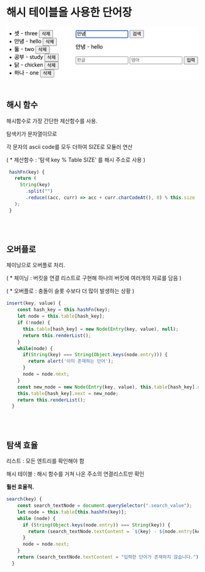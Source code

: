 # 해시 테이블을 사용한 단어장

<img src="./해시단어장.png" />

<br>
<br>

## 해시 함수

해시함수로 가장 간단한 제산함수를 사용.

탐색키가 문자열이므로

각 문자의 ascii code를 모두 더하여 SIZE로 모듈러 연산

( \* 제산함수 : '탐색 key % Table SIZE' 를 해시 주소로 사용 )

```jsx
 hashFn(key) {
   return (
     String(key)
       .split("")
       .reduce((acc, curr) => acc + curr.charCodeAt(), 0) % this.size
   );
 }
```

<br>
<br>

## 오버플로

체이닝으로 오버플로 처리.

( \* 체이닝 : 버킷을 연결 리스트로 구현해 하나의 버킷에 여러개의 자료를 담음 )

( \* 오버플로 : 충돌이 슬롯 수보다 더 많이 발생하는 상황 )

```jsx
insert(key, value) {
    const hash_key = this.hashFn(key);
    let node = this.table[hash_key];
    if (!node) {
      this.table[hash_key] = new Node(Entry(key, value), null);
      return this.renderList();
    }
    while(node) {
      if(String(key) === String(Object.keys(node.entry))) {
        return alert('이미 존재하는 단어');
      }
      node = node.next;
    }
    const new_node = new Node(Entry(key, value), this.table[hash_key].next);
    this.table[hash_key].next = new_node;
    return this.renderList();
  }
```

<br>
<br>

## 탐색 효율

리스트 : 모든 엔트리를 확인해야 함

해시 테이블 : 해시 함수를 거쳐 나온 주소의 연결리스트만 확인

<strong>훨씬 효율적.</strong>

```jsx
search(key) {
    const search_textNode = document.querySelector(".search_value");
    let node = this.table[this.hashFn(key)];
    while (node) {
      if (String(Object.keys(node.entry)) === String(key)) {
        return (search_textNode.textContent = `${key} - ${node.entry[key]}`);
      }
      node = node.next;
    }
    return (search_textNode.textContent = "입력한 단어가 존재하지 않습니다.");
  }
```
